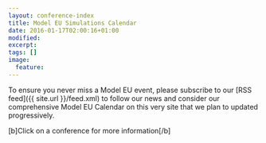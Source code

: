 ```yaml
---
layout: conference-index
title: Model EU Simulations Calendar
date: 2016-01-17T02:00:16+01:00
modified:
excerpt:
tags: []
image:
  feature:
---
```


To ensure you never miss a Model EU event, please subscribe to our [RSS feed]({{ site.url }}/feed.xml)
to follow our news and consider our comprehensive Model EU Calendar on this very site
that we plan to updated progressively.

[b]Click on a conference for more information[/b]

